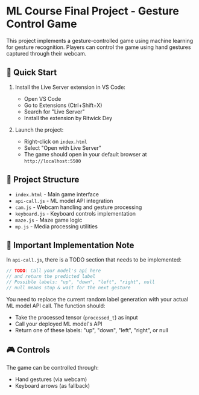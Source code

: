 # ML Course Final Project - Gesture Control Game

This project implements a gesture-controlled game using machine learning for gesture recognition. Players can control the game using hand gestures captured through their webcam.

## 🚀 Quick Start

1. Install the Live Server extension in VS Code:
   - Open VS Code
   - Go to Extensions (Ctrl+Shift+X)
   - Search for "Live Server"
   - Install the extension by Ritwick Dey

2. Launch the project:
   - Right-click on `index.html`
   - Select "Open with Live Server"
   - The game should open in your default browser at `http://localhost:5500`

## 📁 Project Structure

- `index.html` - Main game interface
- `api-call.js` - ML model API integration
- `cam.js` - Webcam handling and gesture processing
- `keyboard.js` - Keyboard controls implementation
- `maze.js` - Maze game logic
- `mp.js` - Media processing utilities

## 🔧 Important Implementation Note

In `api-call.js`, there is a TODO section that needs to be implemented:

```javascript
// TODO: Call your model's api here
// and return the predicted label
// Possible labels: "up", "down", "left", "right", null
// null means stop & wait for the next gesture
```

You need to replace the current random label generation with your actual ML model API call. The function should:
- Take the processed tensor (`processed_t`) as input
- Call your deployed ML model's API
- Return one of these labels: "up", "down", "left", "right", or null

## 🎮 Controls

The game can be controlled through:
- Hand gestures (via webcam)
- Keyboard arrows (as fallback)

